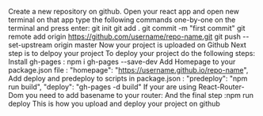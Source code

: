 Create a new repository on github.
Open your react app and open new terminal on that app
type the following commands one-by-one on the terminal and press enter:
git init
git add .
git commit -m "first commit"
git remote add origin https://github.com/username/repo-name.git
git push --set-upstream origin master
Now your project is uploaded on Github
Next step is to delpoy your project
To deploy your project do the following steps:
Install gh-pages : npm i gh-pages --save-dev
Add Homepage to your package.json file :  "homepage": "https://username.github.io/repo-name",
Add deploy and predeploy to scripts in package.json :  "predeploy": "npm run build",
    "deploy": "gh-pages -d build"
If your are using React-Router-Dom you need to add basename to your router: <Router basename="/repo-name"></Router>
And the final step :npm run deploy
This is how you upload and deploy your project on github
